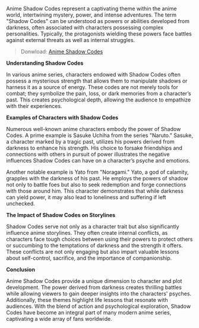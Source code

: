 Anime Shadow Codes represent a captivating theme within the anime world, intertwining mystery, power, and intense adventures. The term "Shadow Codes" can be understood as powers or abilities developed from darkness, often associated with characters possessing complex personalities. Typically, the protagonists wielding these powers face battles against external threats as well as internal struggles.

>Donwload: [Anime Shadow Codes](https://codesrandom.com/anime-shadow-codes/)

**Understanding Shadow Codes**

In various anime series, characters endowed with Shadow Codes often possess a mysterious strength that allows them to manipulate shadows or harness it as a source of energy. These codes are not merely tools for combat; they symbolize the pain, loss, or dark memories from a character’s past. This creates psychological depth, allowing the audience to empathize with their experiences.

**Examples of Characters with Shadow Codes**

Numerous well-known anime characters embody the power of Shadow Codes. A prime example is Sasuke Uchiha from the series "Naruto." Sasuke, a character marked by a tragic past, utilizes his powers derived from darkness to enhance his strength. His choice to forsake friendships and connections with others in pursuit of power illustrates the negative influences Shadow Codes can have on a character’s psyche and emotions.

Another notable example is Yato from "Noragami." Yato, a god of calamity, grapples with the darkness of his past. He employs the powers of shadow not only to battle foes but also to seek redemption and forge connections with those around him. This character demonstrates that while darkness can yield power, it may also lead to loneliness and suffering if left unchecked.

**The Impact of Shadow Codes on Storylines**

Shadow Codes serve not only as a character trait but also significantly influence anime storylines. They often create internal conflicts, as characters face tough choices between using their powers to protect others or succumbing to the temptations of darkness and the strength it offers. These conflicts are not only engaging but also impart valuable lessons about self-control, sacrifice, and the importance of companionship.

**Conclusion**

Anime Shadow Codes provide a unique dimension to character and plot development. The power derived from darkness creates thrilling battles while allowing viewers to gain deeper insights into the characters' psyches. Additionally, these themes highlight life lessons that resonate with audiences. With the blend of action and psychological exploration, Shadow Codes have become an integral part of many modern anime series, captivating a wide array of fans worldwide.
